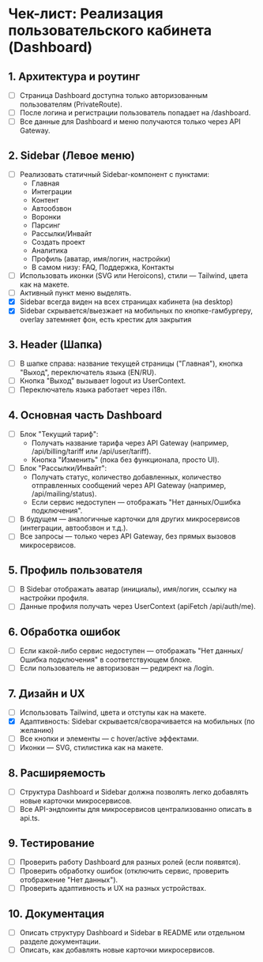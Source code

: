 # Чек-лист: Реализация пользовательского кабинета (Dashboard)

## 1. Архитектура и роутинг
- [ ] Страница Dashboard доступна только авторизованным пользователям (PrivateRoute).
- [ ] После логина и регистрации пользователь попадает на /dashboard.
- [ ] Все данные для Dashboard и меню получаются только через API Gateway.

## 2. Sidebar (Левое меню)
- [ ] Реализовать статичный Sidebar-компонент с пунктами:
    - Главная
    - Интеграции
    - Контент
    - Автообзвон
    - Воронки
    - Парсинг
    - Рассылки/Инвайт
    - Создать проект
    - Аналитика
    - Профиль (аватар, имя/логин, настройки)
    - В самом низу: FAQ, Поддержка, Контакты
- [ ] Использовать иконки (SVG или Heroicons), стили — Tailwind, цвета как на макете.
- [ ] Активный пункт меню выделять.
- [x] Sidebar всегда виден на всех страницах кабинета (на desktop)
- [x] Sidebar скрывается/выезжает на мобильных по кнопке-гамбургеру, overlay затемняет фон, есть крестик для закрытия

## 3. Header (Шапка)
- [ ] В шапке справа: название текущей страницы ("Главная"), кнопка "Выход", переключатель языка (EN/RU).
- [ ] Кнопка "Выход" вызывает logout из UserContext.
- [ ] Переключатель языка работает через i18n.

## 4. Основная часть Dashboard
- [ ] Блок "Текущий тариф":
    - Получать название тарифа через API Gateway (например, /api/billing/tariff или /api/user/tariff).
    - Кнопка "Изменить" (пока без функционала, просто UI).
- [ ] Блок "Рассылки/Инвайт":
    - Получать статус, количество добавленных, количество отправленных сообщений через API Gateway (например, /api/mailing/status).
    - Если сервис недоступен — отображать "Нет данных/Ошибка подключения".
- [ ] В будущем — аналогичные карточки для других микросервисов (интеграции, автообзвон и т.д.).
- [ ] Все запросы — только через API Gateway, без прямых вызовов микросервисов.

## 5. Профиль пользователя
- [ ] В Sidebar отображать аватар (инициалы), имя/логин, ссылку на настройки профиля.
- [ ] Данные профиля получать через UserContext (apiFetch /api/auth/me).

## 6. Обработка ошибок
- [ ] Если какой-либо сервис недоступен — отображать "Нет данных/Ошибка подключения" в соответствующем блоке.
- [ ] Если пользователь не авторизован — редирект на /login.

## 7. Дизайн и UX
- [ ] Использовать Tailwind, цвета и отступы как на макете.
- [x] Адаптивность: Sidebar скрывается/сворачивается на мобильных (по желанию)
- [ ] Все кнопки и элементы — с hover/active эффектами.
- [ ] Иконки — SVG, стилистика как на макете.

## 8. Расширяемость
- [ ] Структура Dashboard и Sidebar должна позволять легко добавлять новые карточки микросервисов.
- [ ] Все API-эндпоинты для микросервисов централизованно описать в api.ts.

## 9. Тестирование
- [ ] Проверить работу Dashboard для разных ролей (если появятся).
- [ ] Проверить обработку ошибок (отключить сервис, проверить отображение "Нет данных").
- [ ] Проверить адаптивность и UX на разных устройствах.

## 10. Документация
- [ ] Описать структуру Dashboard и Sidebar в README или отдельном разделе документации.
- [ ] Описать, как добавлять новые карточки микросервисов. 
